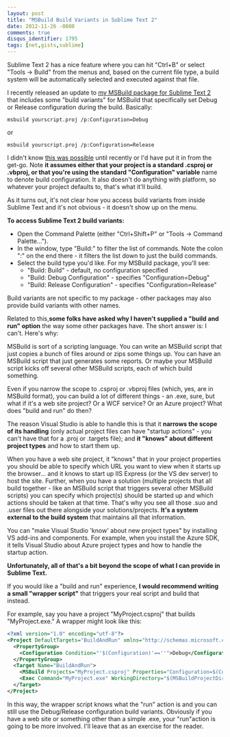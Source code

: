 ```yaml
---
layout: post
title: "MSBuild Build Variants in Sublime Text 2"
date: 2012-11-26 -0800
comments: true
disqus_identifier: 1795
tags: [net,gists,sublime]
---
```

Sublime Text 2 has a nice feature where you can hit "Ctrl+B" or select "Tools -> Build" from the menus and, based on the current file type, a build system will be automatically selected and executed against that file.

I recently released an update to [my MSBuild package for Sublime Text 2](https://github.com/tillig/SublimeMSBuild) that includes some "build variants" for MSBuild that specifically set Debug or Release configuration during the build. Basically:

`msbuild yourscript.proj /p:Configuration=Debug`

or

`msbuild yourscript.proj /p:Configuration=Release`

I didn't know [this was possible](http://docs.sublimetext.info/en/latest/reference/build_systems.html) until recently or I'd have put it in from the get-go. Note **it assumes either that your project is a standard .csproj or .vbproj, or that you're using the standard "Configuration" variable** name to denote build configuration. It also doesn't do anything with platform, so whatever your project defaults to, that's what it'll build.

As it turns out, it's not clear how you access build variants from inside Sublime Text and it's not obvious - it doesn't show up on the menu.

**To access Sublime Text 2 build variants:**

-   Open the Command Palette (either "Ctrl+Shift+P" or "Tools -> Command Palette...").
-   In the window, type "Build:" to filter the list of commands. Note the colon ":" on the end there - it filters the list down to just the build commands.
-   Select the build type you'd like. For my MSBuild package, you'll see:
    -   "Build: Build" - default, no configuration specified
    -   "Build: Debug Configuration" - specifies "Configuration=Debug"
    -   "Build: Release Configuration" - specifies "Configuration=Release"

Build variants are not specific to my package - other packages may also provide build variants with other names.

Related to this,**some folks have asked why I haven't supplied a "build and run" option** the way some other packages have. The short answer is: I can't. Here's why:

MSBuild is sort of a scripting language. You can write an MSBuild script that just copies a bunch of files around or zips some things up. You can have an MSBuild script that just generates some reports. Or maybe your MSBuild script kicks off several other MSBuild scripts, each of which build something.

Even if you narrow the scope to .csproj or .vbproj files (which, yes, are in MSBuild format), you can build a lot of different things - an .exe, sure, but what if it's a web site project? Or a WCF service? Or an Azure project? What does "build and run" do then?

The reason Visual Studio is able to handle this is that it **narrows the scope of its handling** (only actual project files can have "startup actions" - you can't have that for a .proj or .targets file); and **it "knows" about different project types** and how to start them up.

When you have a web site project, it "knows" that in your project properties you should be able to specify which URL you want to view when it starts up the browser... and it knows to start up IIS Express (or the VS dev server) to host the site. Further, when you have a solution (multiple projects that all build together - like an MSBuild script that triggers several other MSBuild scripts) you can specify which project(s) should be started up and which actions should be taken at that time. That's why you see all those .suo and .user files out there alongside your solutions/projects. **It's a system external to the build system** that maintains all that information.

You can "make Visual Studio 'know' about new project types" by installing VS add-ins and components. For example, when you install the Azure SDK, it tells Visual Studio about Azure project types and how to handle the startup action.

**Unfortunately, all of that's a bit beyond the scope of what I can provide in Sublime Text.**

If you would like a "build and run" experience, **I would recommend writing a small "wrapper script"** that triggers your real script and build that instead.

For example, say you have a project "MyProject.csproj" that builds "MyProject.exe." A wrapper might look like this:

```xml
<?xml version="1.0" encoding="utf-8"?>
<Project DefaultTargets="BuildAndRun" xmlns="http://schemas.microsoft.com/developer/msbuild/2003" ToolsVersion="4.0">
  <PropertyGroup>
    <Configuration Condition="'$(Configuration)'==''">Debug</Configuration>
  </PropertyGroup>
  <Target Name="BuildAndRun">
    <MSBuild Projects="MyProject.csproj" Properties="Configuration=$(Configuration)" />
    <Exec Command="MyProject.exe" WorkingDirectory="$(MSBuildProjectDirectory)/bin/$(Configuration)" />
  </Target>
</Project>
```

In this way, the wrapper script knows what the "run" action is and you can still use the Debug/Release configuration build variants. Obviously if you have a web site or something other than a simple .exe, your "run"action is going to be more involved. I'll leave that as an exercise for the reader.

